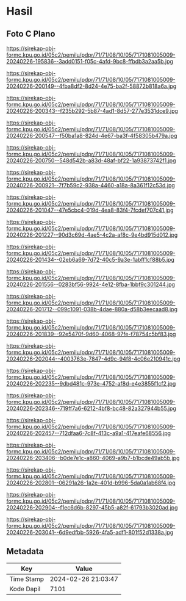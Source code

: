 # Hasil

## Foto C Plano

https://sirekap-obj-formc.kpu.go.id/05c2/pemilu/pdpr/71/71/08/10/05/7171081005009-20240226-195836--3add0151-f05c-4afd-9bc8-ffbdb3a2aa5b.jpg

https://sirekap-obj-formc.kpu.go.id/05c2/pemilu/pdpr/71/71/08/10/05/7171081005009-20240226-200149--4fba8df2-8d24-4e75-ba2f-58872b818a6a.jpg

https://sirekap-obj-formc.kpu.go.id/05c2/pemilu/pdpr/71/71/08/10/05/7171081005009-20240226-200343--f235b292-5b87-4ad1-8d57-277e3531dce9.jpg

https://sirekap-obj-formc.kpu.go.id/05c2/pemilu/pdpr/71/71/08/10/05/7171081005009-20240226-200547--f50ba1a8-824d-4e67-ba3f-4f58305b479a.jpg

https://sirekap-obj-formc.kpu.go.id/05c2/pemilu/pdpr/71/71/08/10/05/7171081005009-20240226-200750--548d542b-a83d-48af-bf22-1a93873742f1.jpg

https://sirekap-obj-formc.kpu.go.id/05c2/pemilu/pdpr/71/71/08/10/05/7171081005009-20240226-200921--7f7b59c2-938a-4460-a18a-8a361f12c53d.jpg

https://sirekap-obj-formc.kpu.go.id/05c2/pemilu/pdpr/71/71/08/10/05/7171081005009-20240226-201047--47e5cbc4-019d-4ea8-83f4-7fcdef707c41.jpg

https://sirekap-obj-formc.kpu.go.id/05c2/pemilu/pdpr/71/71/08/10/05/7171081005009-20240226-201227--90d3c69d-4ae5-4c2a-af8c-9e4bd915d012.jpg

https://sirekap-obj-formc.kpu.go.id/05c2/pemilu/pdpr/71/71/08/10/05/7171081005009-20240226-201434--02eb6a69-7d72-40c5-9a3e-1abff1cf88b5.jpg

https://sirekap-obj-formc.kpu.go.id/05c2/pemilu/pdpr/71/71/08/10/05/7171081005009-20240226-201556--0283bf56-9924-4e12-8fba-1bbf9c301244.jpg

https://sirekap-obj-formc.kpu.go.id/05c2/pemilu/pdpr/71/71/08/10/05/7171081005009-20240226-201712--099c1091-038b-4dae-880a-d58b3eecaad8.jpg

https://sirekap-obj-formc.kpu.go.id/05c2/pemilu/pdpr/71/71/08/10/05/7171081005009-20240226-201839--92e5470f-9d60-4068-97fe-f78754c5bf83.jpg

https://sirekap-obj-formc.kpu.go.id/05c2/pemilu/pdpr/71/71/08/10/05/7171081005009-20240226-202044--4003763e-7847-4d9c-94f8-4c06e210941c.jpg

https://sirekap-obj-formc.kpu.go.id/05c2/pemilu/pdpr/71/71/08/10/05/7171081005009-20240226-202235--9dbd481c-973e-4752-af8d-e4e3855f1cf2.jpg

https://sirekap-obj-formc.kpu.go.id/05c2/pemilu/pdpr/71/71/08/10/05/7171081005009-20240226-202346--719ff7a6-6212-4bf8-bc48-82a327944b55.jpg

https://sirekap-obj-formc.kpu.go.id/05c2/pemilu/pdpr/71/71/08/10/05/7171081005009-20240226-202457--712dfaa6-7c8f-413c-a9a1-417eafe68556.jpg

https://sirekap-obj-formc.kpu.go.id/05c2/pemilu/pdpr/71/71/08/10/05/7171081005009-20240226-203406--b0de7e1c-a860-4069-a9b7-b1bcde49ab5b.jpg

https://sirekap-obj-formc.kpu.go.id/05c2/pemilu/pdpr/71/71/08/10/05/7171081005009-20240226-202801--06291a26-1a2e-401d-b996-5da0a1ab68f4.jpg

https://sirekap-obj-formc.kpu.go.id/05c2/pemilu/pdpr/71/71/08/10/05/7171081005009-20240226-202904--f1ec6d6b-8297-45b5-a82f-61793b3020ad.jpg

https://sirekap-obj-formc.kpu.go.id/05c2/pemilu/pdpr/71/71/08/10/05/7171081005009-20240226-203041--6d9edfbb-5926-4fa5-adf1-801f52d1338a.jpg


## Metadata

| Key        | Value               |
| ---------- | ------------------- |
| Time Stamp | 2024-02-26 21:03:47 |
| Kode Dapil | 7101                |



